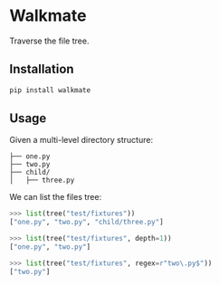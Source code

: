 # Walkmate

Traverse the file tree.

## Installation

```bash
pip install walkmate
```

## Usage

Given a multi-level directory structure:

```ascii
├── one.py
├── two.py
├── child/
│   ├── three.py
```

We can list the files tree:

```python
>>> list(tree("test/fixtures"))
["one.py", "two.py", "child/three.py"]

>>> list(tree("test/fixtures", depth=1))
["one.py", "two.py"]

>>> list(tree("test/fixtures", regex=r"two\.py$"))
["two.py"]
```
